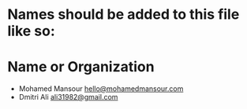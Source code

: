 # Names should be added to this file like so:
# Name or Organization <email address>

 * Mohamed Mansour <hello@mohamedmansour.com>
 * Dmitri Ali <ali31982@gmail.com>
